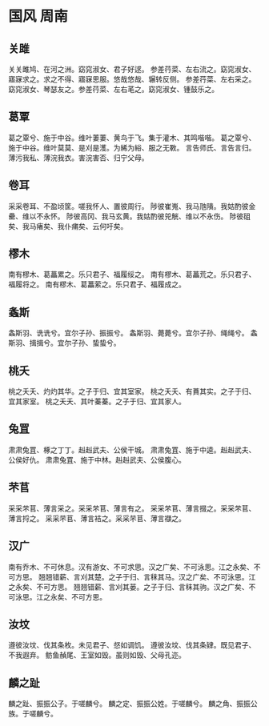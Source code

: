 # 国风 周南


## 关雎

关关雎鸠、在河之洲。窈窕淑女、君子好逑。
参差荇菜、左右流之。窈窕淑女、寤寐求之。求之不得、寤寐思服。悠哉悠哉、辗转反侧。
参差荇菜、左右采之。窈窕淑女、琴瑟友之。参差荇菜、左右芼之。窈窕淑女、锺鼓乐之。


## 葛覃

葛之覃兮、施于中谷。维叶萋萋、黄鸟于飞。集于灌木、其鸣喈喈。
葛之覃兮、施于中谷。维叶莫莫、是刈是濩。为絺为綌、服之无斁。
言告师氏、言告言归。薄污我私、薄浣我衣。害浣害否、归宁父母。


## 卷耳

采采卷耳、不盈顷筐。嗟我怀人、置彼周行。
陟彼崔嵬、我马虺隤。我姑酌彼金罍、维以不永怀。
陟彼高冈、我马玄黄。我姑酌彼兕觥、维以不永伤。
陟彼砠矣、我马瘏矣、我仆痡矣、云何吁矣。


## 樛木

南有樛木、葛藟累之。乐只君子、福履绥之。
南有樛木、葛藟荒之。乐只君子、福履将之。
南有樛木、葛藟萦之。乐只君子、福履成之。


## 螽斯

螽斯羽、诜诜兮。宜尔子孙、振振兮。
螽斯羽、薨薨兮。宜尔子孙、绳绳兮。
螽斯羽、揖揖兮。宜尔子孙、蛰蛰兮。


## 桃夭

桃之夭夭、灼灼其华。之子于归、宜其室家。
桃之夭夭、有蕡其实。之子于归、宜其家室。
桃之夭夭、其叶蓁蓁。之子于归、宜其家人。


## 兔罝

肃肃兔罝、椓之丁丁。赳赳武夫、公侯干城。
肃肃兔罝、施于中逵。赳赳武夫、公侯好仇。
肃肃兔罝、施于中林。赳赳武夫、公侯腹心。


## 芣苢

采采芣苢、薄言采之。采采芣苢、薄言有之。
采采芣苢、薄言掇之。采采芣苢、薄言捋之。
采采芣苢、薄言袺之。采采芣苢、薄言襭之。


## 汉广

南有乔木、不可休息。汉有游女、不可求思。汉之广矣、不可泳思。江之永矣、不可方思。
翘翘错薪、言刈其楚。之子于归、言秣其马。汉之广矣、不可泳思。江之永矣、不可方思。
翘翘错薪、言刈其蒌。之子于归、言秣其驹。汉之广矣、不可泳思。江之永矣、不可方思。


## 汝坟

遵彼汝坟、伐其条枚。未见君子、惄如调饥。
遵彼汝坟、伐其条肄。既见君子、不我遐弃。
鲂鱼赬尾、王室如毁。虽则如毁、父母孔迩。


## 麟之趾

麟之趾、振振公子。于嗟麟兮。
麟之定、振振公姓。于嗟麟兮。
麟之角、振振公族。于嗟麟兮。


